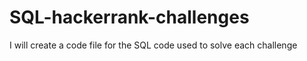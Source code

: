 # SQL-hackerrank-challenges
I will create a code file for the SQL code used to solve each challenge
